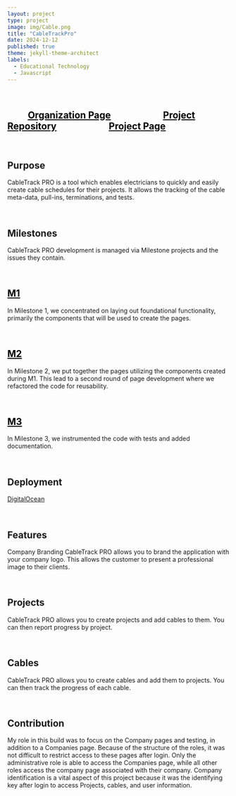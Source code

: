 ```yaml
---
layout: project
type: project
image: img/Cable.png
title: "CableTrackPro"
date: 2024-12-12
published: true
theme: jekyll-theme-architect
labels:
  - Educational Technology
  - Javascript
---
```

<br>

## &ensp; &ensp; &ensp; [<ins style="color: black">Organization Page</ins>](<https://ingeniouspartners.github.io/>)&ensp; &ensp; &ensp; &ensp; &ensp; &ensp; &ensp; &ensp;[<ins style="color: black">Project Repository</ins>](<https://github.com/ingeniouspartners/cabletrack.pro>)&ensp; &ensp; &ensp; &ensp; &ensp; &ensp; &ensp; &ensp;[<ins style="color: black">Project Page</ins>](<https://ingeniouspartners.github.io/#cabletrackpro>)

<br>

## Purpose
CableTrack PRO is a tool which enables electricians to quickly and easily create cable schedules for their projects. It allows the tracking of the cable meta-data, pull-ins, terminations, and tests.

 <br>

## Milestones
CableTrack PRO development is managed via Milestone projects and the issues they contain.

 <br>

## [<ins style="color: black">M1</ins>](https://github.com/orgs/ingeniouspartners/projects/1)
In Milestone 1, we concentrated on laying out foundational functionality, primarily the components that will be used to create the pages.

<br>

## [<ins style="color: black">M2</ins>](https://github.com/orgs/ingeniouspartners/projects/2)
In Milestone 2, we put together the pages utilizing the components created during M1. This lead to a second round of page development where we refactored the code for reusability.

<br>

## [<ins style="color: black">M3</ins>](https://github.com/orgs/ingeniouspartners/projects/3)
In Milestone 3, we instrumented the code with tests and added documentation.

<br>

## Deployment
[DigitalOcean](https://app.cabletrack.pro/)

<br>

## Features
Company Branding
CableTrack PRO allows you to brand the application with your company logo. This allows the customer to present a professional image to their clients.

<br>

## Projects
CableTrack PRO allows you to create projects and add cables to them. You can then report progress by project.

<br>

## Cables
CableTrack PRO allows you to create cables and add them to projects. You can then track the progress of each cable.

<br>

## Contribution
My role in this build was to focus on the Company pages and testing, in addition to a Companies page. Because of the structure of the roles, it was not difficult to restrict access to these pages after login. Only the administrative role is able to access the Companies page, while all other roles access the company page associated with their company. Company identification is a vital aspect of this project because it was the identifying key after login to access Projects, cables, and user information. 

